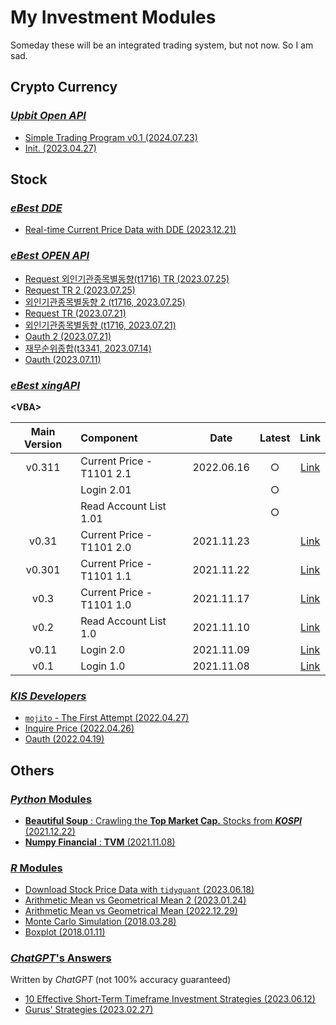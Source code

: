 # My Investment Modules

Someday these will be an integrated trading system, but not now. So I am sad.



## Crypto Currency


### [*Upbit Open API*](/Upbit)

- [Simple Trading Program v0.1 (2024.07.23)](/Upbit/README.md#simple-trading-program-v01-20240723)
- [Init. (2023.04.27)](/Upbit/README.md#init-20230427)



## Stock


### [*eBest DDE*](/eBest_DDE/)

- [Real-time Current Price Data with DDE (2023.12.21)](/eBest_DDE/README.md#real-time-current-price-data-with-dde-20231221)


### [*eBest OPEN API*](/eBest_OpenAPI/)

- [Request 외인기관종목별동향(t1716) TR (2023.07.25)](/eBest_OpenAPI/README.md#request-외인기관종목별동향t1716-tr-20230725)
- [Request TR 2 (2023.07.25)](/eBest_OpenAPI/README.md#request-tr-2-20230725)
- [외인기관종목별동향 2 (t1716, 2023.07.25)](/eBest_OpenAPI/README.md#외인기관종목별동향-2-t1716-20230725)
- [Request TR (2023.07.21)](/eBest_OpenAPI/README.md#request-tr-20230721)
- [외인기관종목별동향 (t1716, 2023.07.21)](/eBest_OpenAPI/README.md#외인기관종목별동향-t1716-20230721)
- [Oauth 2 (2023.07.21)](/eBest_OpenAPI/README.md#oauth-2-20230721)
- [재무순위종합(t3341, 2023.07.14)](/eBest_OpenAPI/README.md#재무순위종합t3341-20230714)
- [Oauth (2023.07.11)](/eBest_OpenAPI/README.md#oauth-20230711)


### [*eBest xingAPI*](/XingAPI)

**\<VBA>**

| Main Version | Component | Date | Latest | Link |
|:-:|:--|:-:|:-:|:-:|
| v0.311 | Current Price - T1101 2.1 | 2022.06.16 | ○ | [Link](/XingAPI/README.md#v0311--current-price---t1101-21-20220617) |
| | Login 2.01 | | ○ | |
| | Read Account List 1.01 | | ○ | |
| v0.31 | Current Price - T1101 2.0 | 2021.11.23 | | [Link](/XingAPI/README.md#v031--current-price---t1101-2-20211123) |
| v0.301 | Current Price - T1101 1.1 | 2021.11.22 | | [Link](/XingAPI/README.md#v0301--current-price---t1101-11-20211122) |
| v0.3 | Current Price - T1101 1.0 | 2021.11.17 | | [Link](/XingAPI/README.md#v03--current-price---t1101-10-20211117) |
| v0.2 | Read Account List 1.0 | 2021.11.10 | | [Link](/XingAPI/README.md#v02--read-account-list-10-20211110) |
| v0.11 | Login 2.0 | 2021.11.09 | | [Link](/XingAPI/README.md#v011--login-20-20211109) |
| v0.1 | Login 1.0 | 2021.11.08 | | [Link](/XingAPI/README.md#v01--login-10-20211108) |


### [*KIS Developers*](/KIS_Developers)

- [`mojito` - The First Attempt (2022.04.27)](/KIS_Developers/README.md#mojito---the-first-attempt-20220427)
- [Inquire Price (2022.04.26)](/KIS_Developers/README.md#inquire-price-20220426)
- [Oauth (2022.04.19)](/KIS_Developers/README.md#oauth-20220419)



## Others

### [*Python* Modules](/Python)

- [**Beautiful Soup** : Crawling the **Top Market Cap.** Stocks from ***KOSPI*** (2021.12.22)](/Python/README.md#beautiful-soup--crawling-the-top-market-cap-stocks-from-kospi-20211222)
- [**Numpy Financial** : **TVM** (2021.11.08)](/Python/README.md#numpy-financial--tvm-20211108)


### [*R* Modules](/R)

- [Download Stock Price Data with `tidyquant` (2023.06.18)](/R/README.md#download-stock-price-data-with-tidyquant-20230618)
- [Arithmetic Mean vs Geometrical Mean 2 (2023.01.24)](/R/README.md#arithmetic-mean-vs-geometrical-mean-2-20230124)
- [Arithmetic Mean vs Geometrical Mean (2022.12.29)](/R/README.md#arithmetic-mean-vs-geometrical-mean-20221229)
- [Monte Carlo Simulation (2018.03.28)](/R/README.md#monte-carlo-simulation-20180328)
- [Boxplot (2018.01.11)](/R/README.md#boxplot-20180111)


### [*ChatGPT*'s Answers](/ChatGPT/)

Written by *ChatGPT* (not 100% accuracy guaranteed)

- [10 Effective Short-Term Timeframe Investment Strategies (2023.06.12)](/ChatGPT/ShortTermTimeframe/README.md)
- [Gurus' Strategies (2023.02.27)](/ChatGPT/GurusStrategies/README.md)
